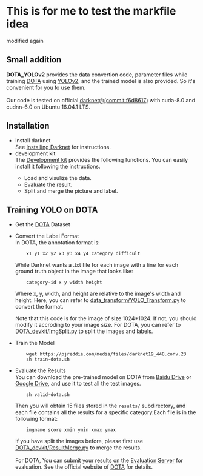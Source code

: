 # This is for me to test the markfile idea
modified again
## Small addition 
**DOTA_YOLOv2** provides the data convertion code, parameter files while training <a href="http://captain.whu.edu.cn/DOTAweb/dataset.html">DOTA<a> using <a href="https://pjreddie.com/darknet/yolov2/">YOLOv2<a>, and the trained model is also provided. So it's convenient for you to use them.<br>
<br>
Our code is tested on official <a href="https://github.com/pjreddie/darknet">darknet@(commit f6d8617)<a> with cuda-8.0 and cudnn-6.0 on Ubuntu 16.04.1 LTS.<br>
## Installation
* install darknet<br>
  See <a href="https://pjreddie.com/darknet/install/">Installing Darknet<a> for instructions.<br>
* development kit<br>
  The <a href="https://github.com/CAPTAIN-WHU/DOTA_devkit">Development kit<a> provides the following functions. You can easily install it following the instructions.<br> 
    * Load and visulize the data.
    * Evaluate the result.
    * Split and merge the picture and label.<br>
## Training YOLO on DOTA
* Get the <a href="http://captain.whu.edu.cn/DOTAweb/dataset.html">DOTA<a> Dataset<br>

* Convert the Label Format<br>
  In DOTA, the annotation format is:
  ```
      x1 y1 x2 y2 x3 y3 x4 y4 category difficult
  ```
  While Darknet wants a .txt file for each image with a line for each ground truth object in the image that looks like:
  ```
      category-id x y width height
  ```
  Where x, y, width, and height are relative to the image's width and height.
  Here, you can refer to <a href="https://github.com/ringringyi/DOTA_YOLOv2/tree/master/data_transform">data_transform/YOLO_Transform.py<a> to convert the format.<br>
  
  Note that this code is for the image of size 1024*1024. If not, you should modify it accroding to your image size. For DOTA, you can refer to  <a href="https://github.com/CAPTAIN-WHU/DOTA_devkit/blob/master/ImgSplit.py">DOTA_devkit/ImgSplit.py<a> to split the images and labels.

* Train the Model<br>
  ```
      wget https://pjreddie.com/media/files/darknet19_448.conv.23
      sh train-dota.sh 
  ```
* Evaluate the Results<br>
  You can download the pre-trained model on DOTA from <a href="https://pan.baidu.com/s/1A23G8zlmJxj0o3MgG7rkrA">Baidu Drive<a> or <a href="https://drive.google.com/open?id=1bE1WU0HhVd2ZGZur2TC9QcTWnmgHtwZ6">Google Drive<a>, and use it to test all the test images.
  ```
      sh valid-dota.sh 
  ```
  Then you will obtain 15 files stored in the `results/` subdirectory, and each file contains all the results for a specific category.Each file is in the following format:<br>
  ```
      imgname score xmin ymin xmax ymax 
  ```
  If you have split the images before, please first use <a href="https://github.com/CAPTAIN-WHU/DOTA_devkit/blob/master/ResultMerge.py"> DOTA_devkit/ResultMerge.py<a> to merge the results.<br>
  <br>
  For DOTA, You can submit your results on the <a href="http://www.icdar2017chinese.site:5084/evaluation2/"> Evaluation Server<a> for evaluation. See the official website of <a href="http://captain.whu.edu.cn/DOTAweb/dataset.html">DOTA<a> for details.<br>
    
